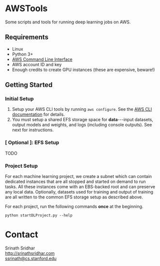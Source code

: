 # AWSTools
Some scripts and tools for running deep learning jobs on AWS.

## Requirements
- Linux
- Python 3+
- [AWS Command Line Interface][2]
- AWS account ID and key
- Enough credits to create GPU instances (these are expensive, beware!)

## Getting Started

### Initial Setup
1. Setup your AWS CLI tools by running ``aws configure``. See the [AWS CLI documentation][1] for details.
2. You must setup a shared EFS storage space for **data**---input datasets, output models and weights, and logs (including console outputs). See next for instructions.

### [ Optional ]: EFS Setup

TODO

### Project Setup

For each machine learning project, we create a subnet which can contain dedicated instances that are all stopped and started on demand to run tasks.
All these instances come with an EBS-backed root and can preserve any local data.
Optionally, datasets used for training and output of training are all written to the common EFS storage setup as described above.

For each project, run the following commands **once** at the beginning.

``python startDLProject.py --help``

# Contact
Srinath Sridhar  
<http://srinathsridhar.com>  
<ssrinath@cs.stanford.edu>

[1]: https://docs.aws.amazon.com/cli/latest/userguide/cli-chap-configure.html
[2]: https://docs.aws.amazon.com/cli/latest/userguide/cli-chap-install.html

